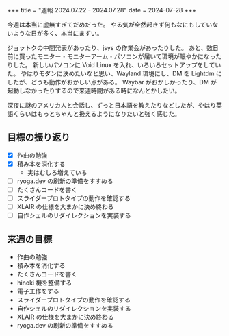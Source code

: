+++
title = "週報 2024.07.22 - 2024.07.28"
date = 2024-07-28
+++

今週は本当に虚無すぎてだめだった。
やる気が全然起きず何もなにもしていないような日が多く、本当にまずい。

ジョットクの中間発表があったり、jsys の作業会があったりした。
あと、数日前に買ったモニター・モニターアーム・パソコンが届いて環境が賑やかになったりした。
新しいパソコンに Void Linux を入れ、いろいろセットアップをしていた。
やはりモダンに決めたいなと思い、Wayland 環境にし、DM を Lightdm にしたが、どうも動作がおかしい点がある。
Waybar がおかしかったり、DM が起動しなかったりするので来週時間がある時になんとかしたい。

深夜に謎のアメリカ人と会話し、ずっと日本語を教えたりなどしたが、やはり英語くらいはもっとちゃんと扱えるようになりたいと強く感じた。

## 目標の振り返り

- [x] 作曲の勉強
- [x] 積み本を消化する
  - 実はむしろ増えている
- [ ] ryoga.dev の刷新の準備をすすめる
- [ ] たくさんコードを書く
- [ ] スライダープロトタイプの動作を確認する
- [ ] XLAIR の仕様を大まかに決め終わる
- [ ] 自作シェルのリダイレクションを実装する

## 来週の目標

- 作曲の勉強
- 積み本を消化する
- たくさんコードを書く
- hinoki 機を整備する
- 電子工作をする
- スライダープロトタイプの動作を確認する
- 自作シェルのリダイレクションを実装する
- XLAIR の仕様を大まかに決め終わる
- ryoga.dev の刷新の準備をすすめる
